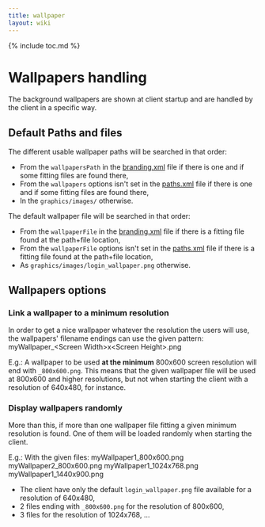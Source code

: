 ```yaml
---
title: wallpaper
layout: wiki
---
```

{% include toc.md %}
#  Wallpapers handling

The background wallpapers are shown at client startup and are handled by the client in a specific way.

##  Default Paths and files

The different usable wallpaper paths will be searched in that order:
  - From the `wallpapersPath` in the [branding.xml](branding.xml.html) file if there is one and if some fitting files are found there,
  - From the `wallpapers` options isn't set in the [paths.xml](paths.xml.html) file if there is one and if some fitting files are found there,
  - In the `graphics/images/` otherwise.

The default wallpaper file will be searched in that order:
  - From the `wallpaperFile` in the [branding.xml](branding.xml.html) file if there is a fitting file found at the path+file location,
  - From the `wallpaperFile` options isn't set in the [paths.xml](paths.xml.html) file if there is a fitting file found at the path+file location,
  - As `graphics/images/login_wallpaper.png` otherwise.

##  Wallpapers options

###  Link a wallpaper to a minimum resolution

In order to get a nice wallpaper whatever the resolution the users will use, the wallpapers' filename endings
can use the given pattern:
  myWallpaper_&lt;Screen Width&gt;x&lt;Screen Height&gt;.png

E.g.: A wallpaper to be used **at the minimum** 800x600 screen resolution will end with `_800x600.png`.
This means that the given wallpaper file will be used at 800x600 and higher resolutions, but not when starting the client with a resolution of 640x480, for instance.

###  Display wallpapers randomly

More than this, if more than one wallpaper file fitting a given minimum resolution is found. One of them will be loaded randomly when starting the client.

E.g.: With the given files:
  myWallpaper1_800x600.png
  myWallpaper2_800x600.png
  myWallpaper1_1024x768.png
  myWallpaper1_1440x900.png

 * The client have only the default `login_wallpaper.png` file available for a resolution of 640x480,
 * 2 files ending with `_800x600.png` for the resolution of 800x600,
 * 3 files for the resolution of 1024x768, ...
